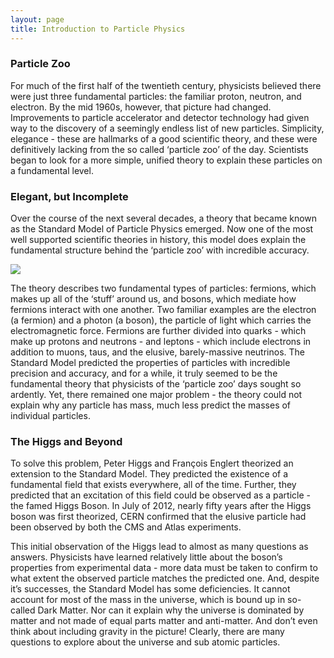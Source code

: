 ```yaml
---
layout: page
title: Introduction to Particle Physics
---
```


### Particle Zoo

For much of the first half of the twentieth century, physicists believed there were just three fundamental particles: the familiar proton, neutron, and electron. By the mid 1960s, however, that picture had changed. Improvements to particle accelerator and detector technology had given way to the discovery of a seemingly endless list of new particles. Simplicity, elegance - these are hallmarks of a good scientific theory, and these were definitively lacking from the so called ‘particle zoo’ of the day. Scientists began to look for a more simple, unified theory to explain these particles on a fundamental level.

### Elegant, but Incomplete

Over the course of the next several decades, a theory that became known as the Standard Model of Particle Physics emerged. Now one of the most well supported scientific theories in history, this model does explain the fundamental structure behind the ‘particle zoo’ with incredible accuracy. 

<img src="http://i.imgur.com/5b3tOV4.png" />

The theory describes two fundamental types of particles: fermions, which makes up all of the ‘stuff’ around us, and bosons, which mediate how fermions interact with one another. Two familiar examples are the electron (a fermion) and a photon (a boson), the particle of light which carries the electromagnetic force. Fermions are further divided into quarks - which make up protons and neutrons - and leptons - which include electrons in addition to muons, taus, and the elusive, barely-massive neutrinos.
The Standard Model predicted the properties of particles with incredible precision and accuracy, and for a while, it truly seemed to be the fundamental theory that physicists of the ‘particle zoo’ days sought so ardently. Yet, there remained one major problem - the theory could not explain why any particle has mass, much less predict the masses of individual particles. 

### The Higgs and Beyond

To solve this problem, Peter Higgs and François Englert theorized an extension to the Standard Model. They predicted the existence of a fundamental field that exists everywhere, all of the time. Further, they predicted that an excitation of this field could be observed as a particle - the famed Higgs Boson. In July of 2012, nearly fifty years after the Higgs boson was first theorized, CERN confirmed that the elusive particle had been observed by both the CMS and Atlas experiments.

This initial observation of the Higgs lead to almost as many questions as answers. Physicists have learned relatively little about the boson’s properties from experimental data - more data must be taken to confirm to what extent the observed particle matches the predicted one.  And, despite it’s successes, the Standard Model has some deficiencies.  It cannot account for most of the mass in the universe, which is bound up in so-called Dark Matter.  Nor can it explain why the universe is dominated by matter and not made of equal parts matter and anti-matter.  And don’t even think about including gravity in the picture!  Clearly, there are many questions to explore about the universe and sub atomic particles. 


